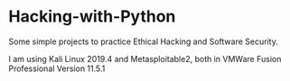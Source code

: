 # Hacking-with-Python
Some simple projects to practice Ethical Hacking and Software Security.

I am using Kali Linux 2019.4 and Metasploitable2, both in VMWare Fusion Professional Version 11.5.1
